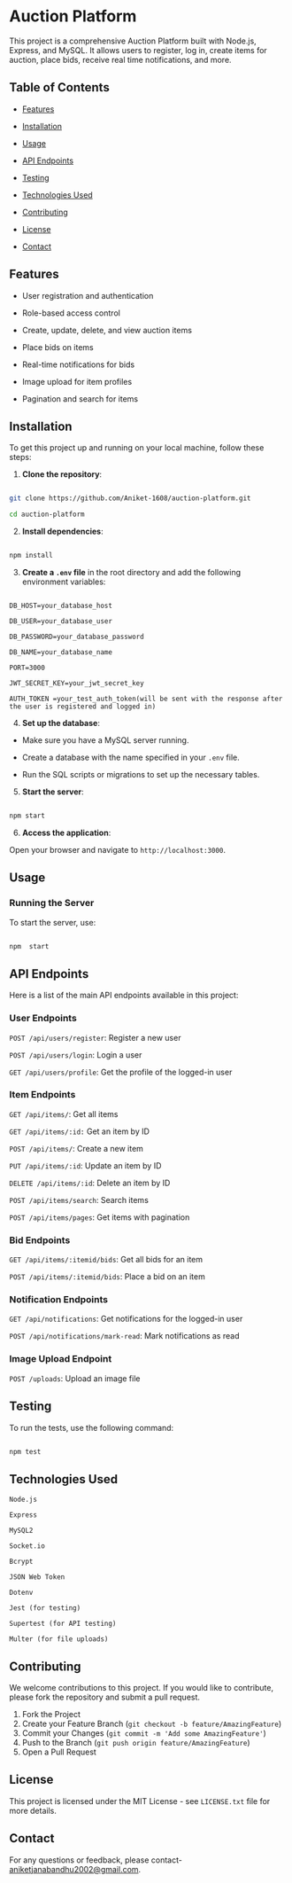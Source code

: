 
# Auction Platform

This project is a comprehensive Auction Platform built with Node.js, Express, and MySQL. It allows users to register, log in, create items for auction, place bids, receive real time notifications, and more.

  

## Table of Contents

  

- [Features](#features)

- [Installation](#installation)

- [Usage](#usage)

- [API Endpoints](#api-endpoints)

- [Testing](#testing)

- [Technologies Used](#technologies-used)

- [Contributing](#contributing)

- [License](#license)

- [Contact](#contact)

  

## Features

  

- User registration and authentication

- Role-based access control

- Create, update, delete, and view auction items

- Place bids on items

- Real-time notifications for bids

- Image upload for item profiles

- Pagination and search for items

  

## Installation

  

To get this project up and running on your local machine, follow these steps:

  

1.  **Clone the repository**:

```bash

git clone https://github.com/Aniket-1608/auction-platform.git

cd auction-platform

```

  

2.  **Install dependencies**:

```bash

npm install

```

  

3.  **Create a `.env` file** in the root directory and add the following environment variables:

```

DB_HOST=your_database_host

DB_USER=your_database_user

DB_PASSWORD=your_database_password

DB_NAME=your_database_name

PORT=3000

JWT_SECRET_KEY=your_jwt_secret_key

AUTH_TOKEN =your_test_auth_token(will be sent with the response after the user is registered and logged in)

```

  

4.  **Set up the database**:

- Make sure you have a MySQL server running.

- Create a database with the name specified in your `.env` file.

- Run the SQL scripts or migrations to set up the necessary tables.

  

5.  **Start the server**:

```bash

npm start

```

  

6.  **Access the application**:

Open your browser and navigate to `http://localhost:3000`.

  

## Usage

  

### Running the Server

  

To start the server, use:

```bash

npm  start

```

  

## API Endpoints

Here is a list of the main API endpoints available in this project:

  

### User Endpoints

  

`POST /api/users/register`: Register a new user

`POST /api/users/login`: Login a user

`GET /api/users/profile`: Get the profile of the logged-in user

  

### Item Endpoints

  

`GET /api/items/`: Get all items

`GET /api/items/:id:` Get an item by ID

`POST /api/items/`: Create a new item

`PUT /api/items/:id`: Update an item by ID

`DELETE /api/items/:id`: Delete an item by ID

`POST /api/items/search`: Search items

`POST /api/items/pages`: Get items with pagination

  

### Bid Endpoints

  

`GET /api/items/:itemid/bids`: Get all bids for an item

`POST /api/items/:itemid/bids`: Place a bid on an item

  

### Notification Endpoints

  

`GET /api/notifications`: Get notifications for the logged-in user

`POST /api/notifications/mark-read`: Mark notifications as read

### Image Upload Endpoint

  

`POST /uploads`: Upload an image file

  

## Testing

To run the tests, use the following command:

  

```bash

npm test

```

## Technologies Used

`Node.js`

`Express`

`MySQL2`

`Socket.io`

`Bcrypt`

`JSON Web Token`

`Dotenv`

`Jest (for testing)`

`Supertest (for API testing)`

`Multer (for file uploads)`

  

## Contributing

We welcome contributions to this project. If you would like to contribute, please fork the repository and submit a pull request.


1. Fork the Project
2. Create your Feature Branch (`git checkout -b feature/AmazingFeature`)
3. Commit your Changes (`git commit -m 'Add some AmazingFeature'`)
4. Push to the Branch (`git push origin feature/AmazingFeature`)
5. Open a Pull Request

## License

This project is licensed under the MIT License - see `LICENSE.txt` file for more details.

  

## Contact

For any questions or feedback, please contact-  aniketjanabandhu2002@gmail.com.